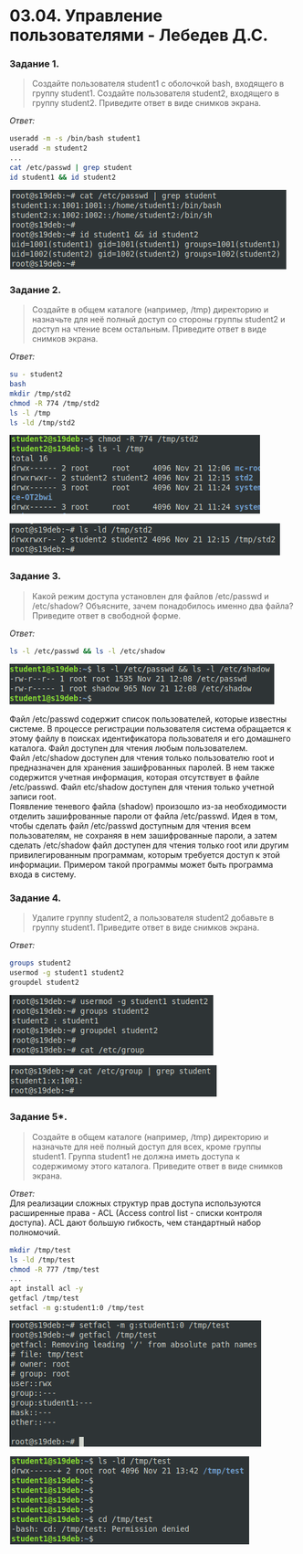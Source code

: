 # 03.04. Управление пользователями - Лебедев Д.С.
### Задание 1.
>Создайте пользователя student1 с оболочкой bash, входящего в группу student1. Создайте пользователя student2, входящего в группу student2. Приведите ответ в виде снимков экрана.

*Ответ:*  
```bash
useradd -m -s /bin/bash student1
useradd -m student2
...
cat /etc/passwd | grep student
id student1 && id student2
```

![](_attachments/03.04-1-1.png)

### Задание 2.
>Создайте в общем каталоге (например, /tmp) директорию и назначьте для неё полный доступ со стороны группы student2 и доступ на чтение всем остальным. Приведите ответ в виде снимков экрана.

*Ответ:*  
```bash
su - student2
bash
mkdir /tmp/std2
chmod -R 774 /tmp/std2
ls -l /tmp
ls -ld /tmp/std2
```

![](_attachments/03.04-2-1.png)

![](_attachments/03.04-2-2.png)

### Задание 3.
>Какой режим доступа установлен для файлов /etc/passwd и /etc/shadow? Объясните, зачем понадобилось именно два файла? Приведите ответ в свободной форме.

*Ответ:*  
```bash
ls -l /etc/passwd && ls -l /etc/shadow
```

![](_attachments/03.04-3-1.png)

Файл /etc/passwd содержит список пользователей, которые известны системе. В процессе регистрации пользователя система обращается к 
этому файлу в поисках идентификатора пользователя и его домашнего каталога. Файл доступен для чтения любым пользователем.  
Файл /etc/shadow доступен для чтения только пользователю root и предназначен для хранения зашифрованных паролей. В нем также 
содержится учетная информация, которая отсутствует в файле /etc/passwd.  Файл etc/shadow доступен для чтения только учетной записи root.  
Появление теневого файла (shadow) произошло из-за необходимости отделить зашифрованные пароли от файла /etc/passwd. Идея в том, чтобы сделать файл /etc/passwd доступным для чтения всем пользователям, не сохраняя в нем зашифрованные пароли, а затем сделать /etc/shadow файл доступен для чтения только root или другим привилегированным программам, которым требуется доступ к этой информации. Примером такой программы может быть программа входа в систему.

### Задание 4.
>Удалите группу student2, а пользователя student2 добавьте в группу student1. Приведите ответ в виде снимков экрана.

*Ответ:*  
```bash
groups student2
usermod -g student1 student2
groupdel student2
```

![](_attachments/03.04-4-1.png)

![](_attachments/03.04-4-2.png)

### Задание 5*.
>Создайте в общем каталоге (например, /tmp) директорию и назначьте для неё полный доступ для всех, кроме группы student1. Группа student1 не должна иметь доступа к содержимому этого каталога. Приведите ответ в виде снимков экрана.

*Ответ:*  
Для реализации сложных структур прав доступа используются расширенные права - ACL (Access control list - списки контроля доступа). ACL дают большую гибкость, чем стандартный набор полномочий.

```bash
mkdir /tmp/test
ls -ld /tmp/test
chmod -R 777 /tmp/test
...
apt install acl -y
getfacl /tmp/test
setfacl -m g:student1:0 /tmp/test
```

![](_attachments/03.04-5-1.png)

![](_attachments/03.04-5-2.png)